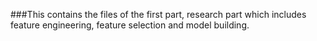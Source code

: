 ###This contains the files of the first part, research part which includes feature engineering, feature selection and model building.
